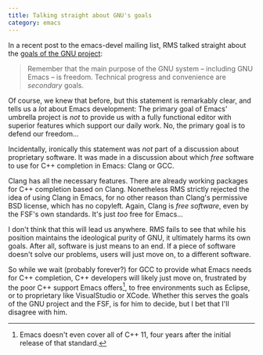 ```yaml
---
title: Talking straight about GNU's goals
category: emacs
---
```

In a recent post to the emacs-devel mailing list, RMS talked straight about the
[goals of the GNU project][1]:

> Remember that the main purpose of the GNU system – including GNU Emacs – is
> freedom.  Technical progress and convenience are *secondary* goals.

Of course, we knew that before, but this statement is remarkably clear, and
tells us a *lot* about Emacs development: The primary goal of Emacs' umbrella
project is *not* to provide us with a fully functional editor with superior
features which support our daily work.  No, the primary goal is to defend our
freedom…

Incidentally, ironically this statement was *not* part of a discussion about
proprietary software.  It was made in a discussion about which *free* software
to use for C++ completion in Emacs: Clang or GCC.

Clang has all the necessary features.  There are already working packages for
C++ completion based on Clang.  Nonetheless RMS strictly rejected the idea of
using Clang in Emacs, for no other reason than Clang's permissive BSD license,
which has no copyleft. Again, Clang is *free software*, even by the FSF's own
standards.  It's just *too* free for Emacs…

I don't think that this will lead us anywhere.  RMS fails to see that while his
position maintains the ideological purity of GNU, it ultimately harms its own
goals.  After all, software is just means to an end.  If a piece of software
doesn't solve our problems, users will just move on, to a different software.

So while we wait (probably forever?) for GCC to provide what Emacs needs for C++
completion, C++ developers will likely just move on, frustrated by the poor C++
support Emacs offers[^1], to free environments such as Eclipse, or to
proprietary like VisualStudio or XCode.  Whether this serves the goals of the
GNU project and the FSF, is for him to decide, but I bet that I'll disagree with
him.

[^1]: Emacs doesn't even cover all of C++ 11, four years after the initial
      release of that standard.

[1]: http://lists.gnu.org/archive/html/emacs-devel/2014-02/msg00500.html
